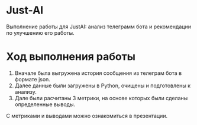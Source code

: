 # Just-AI
Выполнение работы для JustAI: анализ телеграмм бота и рекомендации по улучшению его работы.

# Ход выполнения работы
1) Вначале была выгружена история сообщения из телеграм бота в формате json.  
2) Далее данные были загружены в Python, очищены и подготовлены к анализу.  
3) Дале были расчитаны 3 метрики, на основе которых были сделаны определенные выводы.  


С метриками и выводами можно ознакомиться в презентации.
